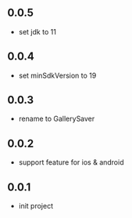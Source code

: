 ## 0.0.5
* set jdk to 11

## 0.0.4
* set minSdkVersion to 19

## 0.0.3
* rename to GallerySaver 

## 0.0.2
* support feature for ios & android

## 0.0.1
* init project
